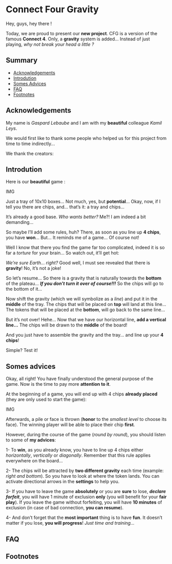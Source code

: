 # Connect Four Gravity

Hey, guys, hey there ! 

Today, we are proud to present our **new project**.
CFG is a version of the famous **Connect 4**. Only, a **gravity** system is added... Instead of just playing, *why not break your head a little ?*


## Summary

* [Acknowledgements](#acknowledgements)
* [Introdution](#introdution)
* [Somes Advices](#somes-advices)
* [FAQ](#faq)
* [Footnotes](#footnotes)


## Acknowledgements

My name is *Gaspard Lebaube* and I am with my **beautiful** colleague *Kamil Leys*. 

We would first like to thank some people who helped us for this project from time to time indirectly...

We thank the creators:


## Introdution

Here is our **beautiful** game :

IMG

Just a tray of 10x10 boxes...
Not much, yes, but **potential**...
Okay, now, if I tell you there are chips, and... that’s it: a tray and chips... 

It’s already a good base. *Who wants better?*
Me?! I am indeed a bit demanding...

So maybe I’ll add some rules, huh? 
There, as soon as you line up **4 chips**, you have **won**... But... It reminds me of a game... Of course not!

Well I know that there you find the game far too complicated, indeed it is so far a *torture* for your brain... So watch out, it’ll get hot:

*We’re sure Earth... right?* 
Good well, I must see revealed that there is **gravity**! No, it’s not a joke!

So let’s resume... So there is a gravity that is naturally towards the **bottom** of the plateau... ***If you don't turn it over of course!!!*** 
So the chips will go to the bottom of it...

Now shift the gravity (which we will symbolize as a *line*) and put it in the **middle** of the tray. 
The chips that will be placed on **top** will land at this line... The tokens that will be placed at the **bottom**, will go back to the same line...

But it’s not over! Hehe...
Now that we have our horizontal line, **add a vertical line...**
The chips will be drawn to the **middle** of the board! 

And you just have to assemble the gravity and the tray... and line up your **4 chips**! 

Simple? Test it!


## Somes advices 

Okay, all right! 
You have finally understood the general purpose of the game. Now is the time to pay more **attention to it**. 

At the beginning of a game, you will end up with 4 chips **already placed** (they are only used to start the game):

IMG

Afterwards, a pile or face is thrown (**honor** to the *smallest level* to choose its face).
The winning player will be able to place their chip **first**.

However, during the course of the game (*round by round*), you should listen to some of **my advices**:

1- To **win**, as you already know, you have to line up 4 chips either *horizontally*, *vertically* or *diagonally*. Remember that this rule applies everywhere on the board...

2- The chips will be attracted by **two different gravity** each time (example: *right and bottom*). So you have to look at where the token lands. You can activate directional arrows in the **settings** to help you.

3- If you have to leave the game **absolutely** or you are **sure** to lose, ***declare forfeit***, you will have 1 minute of exclusion **only** (you will benefit for your **fair play**). If you leave the game without forfeiting, you will have **10 minutes** of exclusion (in case of bad connection, **you can resume**).

4- And don’t forget that the **most important** thing is to have **fun**. It doesn’t matter if you lose, **you will progress**! *Just time and training...*


## FAQ


## Footnotes

